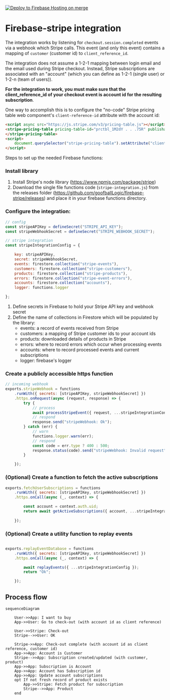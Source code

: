 [![Deploy to Firebase Hosting on merge](https://github.com/goofballLogic/firebase-stripe/actions/workflows/firebase-hosting-merge.yml/badge.svg)](https://github.com/goofballLogic/firebase-stripe/actions/workflows/firebase-hosting-merge.yml)

# Firebase-stripe integration

The integration works by listening for `checkout.session.completed` events via a webhook which Stripe calls. This event (and only this event) contains a mapping of `customer` (customer id) to `client_reference_id`. 

The integration does not assume a 1-2-1 mapping between login email and the email used during Stripe checkout. Instead, Stripe subscriptions are associated with an "account" (which you can define as 1-2-1 (single user) or 1-2-n (team of users)).

**For the integration to work, you must make sure that the client_reference_id of your checkout event is account id for the resulting subscription**.

One way to accomplish this is to configure the "no-code" Stripe pricing table web component's `client-reference-id` attribute with the account id:
```html
<script async src="https://js.stripe.com/v3/pricing-table.js"></script>
<stripe-pricing-table pricing-table-id="prctbl_1M2dY . . .75R" publishable-key="pk_test_51M1oxtJ. . . ZC0">
</stripe-pricing-table>
<script>
    document.querySelector("stripe-pricing-table").setAttribute("client-reference-id", accountId);
</script>
```

Steps to set up the needed Firebase functions:

### Install library
1. Install Stripe's node library (https://www.npmjs.com/package/stripe)
2. Download the single file functions code (`stripe-integration.js`) from the releases folder (https://github.com/goofballLogic/firebase-stripe/releases) and place it in your firebase functions directory.

### Configure the integration:
    
```js
// config
const stripeAPIKey = defineSecret("STRIPE_API_KEY");
const stripeWebhookSecret = defineSecret("STRIPE_WEBHOOK_SECRET");

// stripe integration
const stripeIntegrationConfig = {

    key: stripeAPIKey,
    secret: stripeWebhookSecret,
    events: firestore.collection("stripe-events"),
    customers: firestore.collection("stripe-customers"),
    products: firestore.collection("stripe-products"),
    errors: firestore.collection("stripe-event-errors"),
    accounts: firestore.collection("accounts"),
    logger: functions.logger

};

```

1. Define secrets in Firebase to hold your Stripe API key and webhook secret
2. Define the name of collections in Firestore which will be populated by the library:
    - events: a record of events received from Stripe
    - customers: a mapping of Stripe customer ids to your account ids
    - products: downloaded details of products in Stripe
    - errors: where to record errors which occur when processing events
    - accounts: where to record processed events and current subscriptions
    - logger: firebase's logger

### Create a publicly accessible https function

```js
// incoming webhook
exports.stripeWebhook = functions
    .runWith({ secrets: [stripeAPIKey, stripeWebhookSecret] })
    .https.onRequest(async (request, response) => {
        try {
            // process
            await processStripeEvent({ request, ...stripeIntegrationConfig });
            // respond
            response.send("stripeWebhook: Ok");
        } catch (err) {
            // warn
            functions.logger.warn(err);
            // respond
            const code = err.type ? 400 : 500;
            response.status(code).send("stripeWebhook: Invalid request");
        }

    });
```

### (Optional) Create a function to fetch the active subscriptions

```js
exports.fetchUserSubscriptions = functions
    .runWith({ secrets: [stripeAPIKey, stripeWebhookSecret] })
    .https.onCall(async (_, context) => {

        const account = context.auth.uid;
        return await getActiveSubscriptions({ account, ...stripeIntegrationConfig });
        
    });
```

### (Optional) Create a utility function to replay events

```js

exports.replayEventDatabase = functions
    .runWith({ secrets: [stripeAPIKey, stripeWebhookSecret] })
    .https.onCall(async (_, context) => {

        await replayEvents({ ...stripeIntegrationConfig });
        return "Ok";

    });
```

## Process flow    

```mermaid
sequenceDiagram
    
    User->>App: I want to buy
    App->>User: Go to check-out (with account id as client reference)
    
    User->>Stripe: Check-out
    Stripe-->>User: OK
    
    Stripe->>App: Check-out complete (with account id as client reference, customer id)
    App->>App: Account is Customer
    Stripe-->>App: Subscription created/updated (with customer, product)
    App->>App: Subscription is Account
    App->>App: Account has Subscription id
    App->>App: Update account subscriptions
    opt If not fresh record of product exists
        App->>Stripe: Fetch product for subscription
        Stripe-->>App: Product
    end

```
